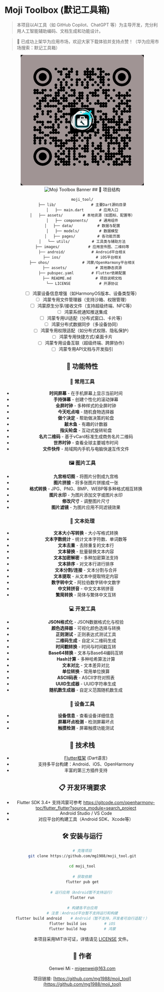
# Moji Toolbox (默记工具箱)

> 本项目以AI工具（如 GitHub Copilot、ChatGPT 等）为主导开发，充分利用人工智能辅助编码、文档生成和功能设计。

> 🎉 已成功上架华为应用市场，欢迎大家下载体验并支持点赞！（华为应用市场搜索：默记工具箱）
<div align="center">
  <img src="images/qr_code_1758351860905.jpg" alt="默记工具箱" width="400" />
  
  <img src="images/banner1.png" alt="Moji Toolbox Banner" width="600" />
## 📁 项目结构

```
moji_tool/
├── lib/                # 主要Dart源码目录
│   ├── main.dart       # 应用入口
│   ├── assets/         # 本地资源（如图标、配置等）
│   ├── components/     # 通用组件
│   ├── data/           # 数据与配置
│   ├── models/         # 数据模型
│   ├── pages/          # 各功能页面
│   └── utils/          # 工具类与辅助方法
├── images/             # 应用宣传图、二维码等
├── android/            # Android平台相关
├── ios/                # iOS平台相关
├── ohos/               # 鸿蒙/OpenHarmony平台相关
├── assets/             # 其他静态资源
├── pubspec.yaml        # Flutter依赖配置
├── README.md           # 项目说明文档
└── LICENSE             # 开源协议
```

- [ ] 鸿蒙设备信息增强（如HarmonyOS版本、设备类型等）
- [ ] 鸿蒙专用文件管理器（支持沙箱、权限管理）
- [ ] 鸿蒙原生分享/接收文件（支持超级终端、NFC等）
- [ ] 鸿蒙系统通知推送集成
- [ ] 鸿蒙专用UI适配（分布式窗口、卡片等）
- [ ] 鸿蒙分布式数据同步（多设备协同）
- [ ] 鸿蒙专用权限适配（如分布式权限、隐私保护）
- [ ] 鸿蒙专用快捷方式/桌面卡片
- [ ] 鸿蒙专用设备互联（超级终端、跨屏协作）
- [ ] 鸿蒙专用API文档与开发指引

## 🌟 功能特性

### 📱 常用工具
- **时间屏幕** - 在手机屏幕上显示当前时间
- **手持弹幕** - 创建个性化的滚动弹幕
- **全屏时钟** - 多种样式的全屏时钟
- **今天吃点啥** - 随机食物选择器
- **做个决定** - 帮助做决策的轮盘
- **敲木鱼** - 有趣的计数器
- **指尖轮盘** - 互动式旋转轮盘
- **名片二维码** - 基于vCard标准生成商务名片二维码
- **世界时钟** - 查看全球主要城市时间
- **文件快传** - 局域网内手机与电脑快速互传文件

### 🖼️ 图片工具
- **九宫格切图** - 将图片分割成九宫格
- **图片拼接** - 将多张图片拼接成一张
- **格式转换** - JPG、PNG、BMP、WEBP等多种格式相互转换
- **图片水印** - 为图片添加文字或图片水印
- **修改尺寸** - 调整图片尺寸
- **图片滤镜** - 为图片应用不同滤镜效果

### 📝 文本处理
- **文本大小写转换** - 大小写格式转换
- **文本字数统计** - 统计文本字符数、单词数等
- **文本去重** - 去除重复的文本行
- **文本替换** - 批量替换文本内容
- **文本加密解密** - 多种加密算法支持
- **文本排序** - 对文本行进行排序
- **文本分割/连接** - 文本分割与合并
- **文本提取** - 从文本中提取特定内容
- **数字转中文** - 阿拉伯数字转中文数字
- **中文转拼音** - 中文文本转拼音
- **繁简转换** - 简体与繁体中文互转

### 💻 开发工具
- **JSON格式化** - JSON数据格式化与校验
- **颜色选择器** - 可视化颜色选择与转换
- **正则测试** - 正则表达式测试工具
- **二维码生成** - 自定义二维码生成
- **时间戳转换** - 时间与时间戳互转
- **Base64转换** - 文本与Base64编码互转
- **Hash计算** - 多种哈希算法计算
- **文本对比** - 文本差异对比
- **单位转换** - 常用单位换算
- **ASCII码表** - ASCII字符对照表
- **UUID生成器** - UUID字符串生成
- **随机数生成器** - 自定义范围随机数生成

### 📱 设备工具
- **设备信息** - 查看设备详细信息
- **屏幕坏点检测** - 检测屏幕坏点
- **触摸检测** - 屏幕触摸功能测试

## 🚀 技术栈
- [Flutter框架](https://flutter.dev/) (Dart语言)
- 支持多平台构建：Android、iOS、OpenHarmony
- 丰富的第三方插件支持

## 📋 开发环境要求
- Flutter SDK 3.4+
支持鸿蒙可参考 https://gitcode.com/openharmony-tpc/flutter_flutter?source_module=search_project
- Android Studio / VS Code
- 对应平台的构建工具（Android SDK、Xcode等）

## 🛠️ 安装与运行

```bash
# 克隆项目
git clone https://github.com/mg1988/moji_tool.git

cd moji_tool

# 获取依赖
flutter pub get

# 运行应用（Android暂不支持运行）
flutter run

# 构建各平台应用
# 注意：Android平台暂不支持运行和构建
flutter build android    # Android（暂不支持，开发者可自行适配！）
flutter build ios        # iOS
flutter build hap        # 鸿蒙

```

本项目采用MIT许可证，详情请见 [LICENSE](LICENSE) 文件。

## 👤 作者

Genwei Mi - migenwei@163.com

项目链接: [https://github.com/mg1988/moji_tool](https://github.com/mg1988/moji_tool)